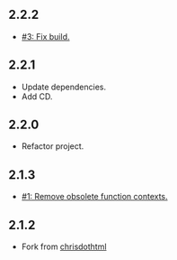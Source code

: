 ## 2.2.2
* [#3: Fix build.](https://github.com/haensl/pfs/issues/3)

## 2.2.1
* Update dependencies.
* Add CD.

## 2.2.0
* Refactor project.

## 2.1.3
* [#1: Remove obsolete function contexts.](https://github.com/chrisdothtml/pfs/issues/1)

## 2.1.2
* Fork from [chrisdothtml](https://github.com/chrisdothtml/pfs)

